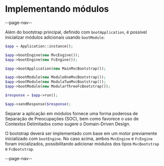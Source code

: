 # Implementando módulos

--page-nav--

Além do bootstrap principal, definido com `bootApplication`, é possível
inicializar módulos adicionais usando `bootModule`:

```php
$app = Application::instance();

$app->bootEngine(new MvcEngine());
$app->bootEngine(new FcEngine());

$app->bootApplication(new MainMvcBootstrap());

$app->bootModule(new ModuleOneMvcBootstrap());
$app->bootModule(new ModulaTwoMvcBootstrap());
$app->bootModule(new ModularThreeFcBootstrap());

$response = $app->run();

$app->sendResponse($response);
```

Separar a aplicação em módulos fornece uma forma poderosa de Separação de Preocupações
(SOC), bem como favorece o uso de Contextos Delimitados como sugere o Domain-Driven Design.

O bootstrap deverá ser implementado com base em um motor previamente inicializado
com `bootEngine`. No caso acima, ambos `MvcEngine` e `FcEngine` foram inicializados,
possibilitando adicionar módulos dos tipos `MvcBootstrap` e `FcBootstrap`.

--page-nav--
